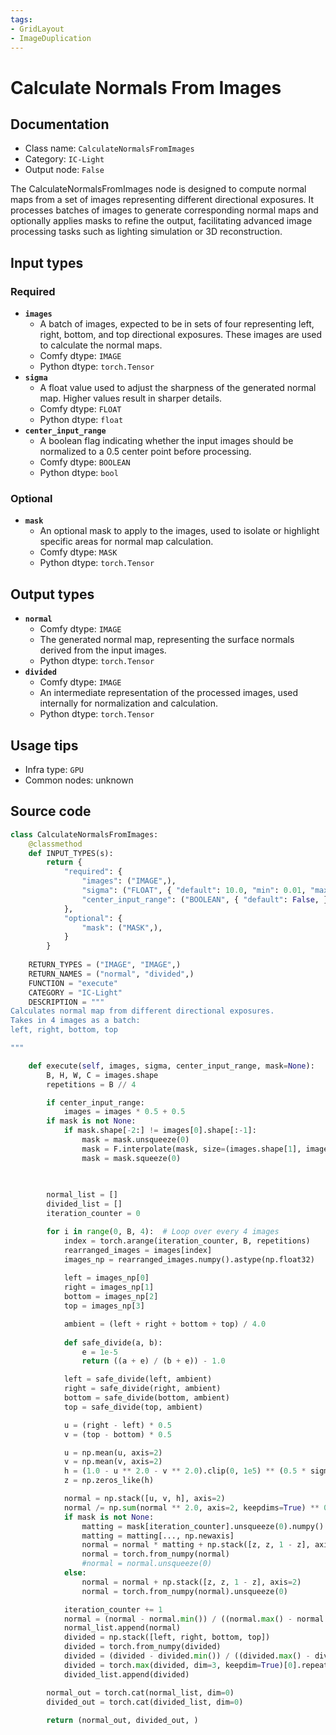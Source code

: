 ```yaml
---
tags:
- GridLayout
- ImageDuplication
---
```


# Calculate Normals From Images
## Documentation
- Class name: `CalculateNormalsFromImages`
- Category: `IC-Light`
- Output node: `False`

The CalculateNormalsFromImages node is designed to compute normal maps from a set of images representing different directional exposures. It processes batches of images to generate corresponding normal maps and optionally applies masks to refine the output, facilitating advanced image processing tasks such as lighting simulation or 3D reconstruction.
## Input types
### Required
- **`images`**
    - A batch of images, expected to be in sets of four representing left, right, bottom, and top directional exposures. These images are used to calculate the normal maps.
    - Comfy dtype: `IMAGE`
    - Python dtype: `torch.Tensor`
- **`sigma`**
    - A float value used to adjust the sharpness of the generated normal map. Higher values result in sharper details.
    - Comfy dtype: `FLOAT`
    - Python dtype: `float`
- **`center_input_range`**
    - A boolean flag indicating whether the input images should be normalized to a 0.5 center point before processing.
    - Comfy dtype: `BOOLEAN`
    - Python dtype: `bool`
### Optional
- **`mask`**
    - An optional mask to apply to the images, used to isolate or highlight specific areas for normal map calculation.
    - Comfy dtype: `MASK`
    - Python dtype: `torch.Tensor`
## Output types
- **`normal`**
    - Comfy dtype: `IMAGE`
    - The generated normal map, representing the surface normals derived from the input images.
    - Python dtype: `torch.Tensor`
- **`divided`**
    - Comfy dtype: `IMAGE`
    - An intermediate representation of the processed images, used internally for normalization and calculation.
    - Python dtype: `torch.Tensor`
## Usage tips
- Infra type: `GPU`
- Common nodes: unknown


## Source code
```python
class CalculateNormalsFromImages:
    @classmethod
    def INPUT_TYPES(s):
        return {
            "required": {
                "images": ("IMAGE",),
                "sigma": ("FLOAT", { "default": 10.0, "min": 0.01, "max": 100.0, "step": 0.01, }),
                "center_input_range": ("BOOLEAN", { "default": False, }),
            },
            "optional": {
                "mask": ("MASK",),
            }
        }
    
    RETURN_TYPES = ("IMAGE", "IMAGE",)
    RETURN_NAMES = ("normal", "divided",)
    FUNCTION = "execute"
    CATEGORY = "IC-Light"
    DESCRIPTION = """
Calculates normal map from different directional exposures.  
Takes in 4 images as a batch:  
left, right, bottom, top  

"""

    def execute(self, images, sigma, center_input_range, mask=None):
        B, H, W, C = images.shape
        repetitions = B // 4        

        if center_input_range:
            images = images * 0.5 + 0.5
        if mask is not None:
            if mask.shape[-2:] != images[0].shape[:-1]:
                mask = mask.unsqueeze(0)
                mask = F.interpolate(mask, size=(images.shape[1], images.shape[2]), mode="bilinear")
                mask = mask.squeeze(0)
        

        
        normal_list = []
        divided_list = []
        iteration_counter = 0

        for i in range(0, B, 4):  # Loop over every 4 images
            index = torch.arange(iteration_counter, B, repetitions)
            rearranged_images = images[index]
            images_np = rearranged_images.numpy().astype(np.float32)
            
            left = images_np[0]
            right = images_np[1]
            bottom = images_np[2]
            top = images_np[3]

            ambient = (left + right + bottom + top) / 4.0
        
            def safe_divide(a, b):
                e = 1e-5
                return ((a + e) / (b + e)) - 1.0

            left = safe_divide(left, ambient)
            right = safe_divide(right, ambient)
            bottom = safe_divide(bottom, ambient)
            top = safe_divide(top, ambient)

            u = (right - left) * 0.5
            v = (top - bottom) * 0.5

            u = np.mean(u, axis=2)
            v = np.mean(v, axis=2)
            h = (1.0 - u ** 2.0 - v ** 2.0).clip(0, 1e5) ** (0.5 * sigma)
            z = np.zeros_like(h)

            normal = np.stack([u, v, h], axis=2)
            normal /= np.sum(normal ** 2.0, axis=2, keepdims=True) ** 0.5
            if mask is not None:
                matting = mask[iteration_counter].unsqueeze(0).numpy().astype(np.float32)
                matting = matting[..., np.newaxis]
                normal = normal * matting + np.stack([z, z, 1 - z], axis=2) 
                normal = torch.from_numpy(normal)
                #normal = normal.unsqueeze(0)
            else:
                normal = normal + np.stack([z, z, 1 - z], axis=2)
                normal = torch.from_numpy(normal).unsqueeze(0)

            iteration_counter += 1 
            normal = (normal - normal.min()) / ((normal.max() - normal.min()))
            normal_list.append(normal)
            divided = np.stack([left, right, bottom, top])
            divided = torch.from_numpy(divided)
            divided = (divided - divided.min()) / ((divided.max() - divided.min()))
            divided = torch.max(divided, dim=3, keepdim=True)[0].repeat(1, 1, 1, 3)
            divided_list.append(divided)

        normal_out = torch.cat(normal_list, dim=0)
        divided_out = torch.cat(divided_list, dim=0)
   
        return (normal_out, divided_out, )

```
